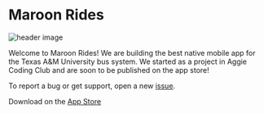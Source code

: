# Maroon Rides

![header image](https://github.com/Maroon-Rides/.github/assets/12686250/a32d8da6-9d9b-4cdd-91d7-65ad922b5780)

Welcome to Maroon Rides! We are building the best native mobile app for the Texas A&M University bus system. We started as a project in Aggie Coding Club and are soon to be published on the app store!

To report a bug or get support, open a new [issue](https://github.com/Maroon-Rides/MaroonRides/issues/new).


Download on the [App Store](https://apps.apple.com/us/app/reveille-rides/id6475358068)
